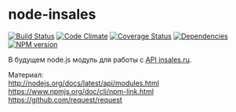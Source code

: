 node-insales
============
[![Build Status](https://api.travis-ci.org/pomeo/node-insales.png)](http://travis-ci.org/pomeo/node-insales)
[![Code Climate](https://codeclimate.com/github/pomeo/node-insales.png)](https://codeclimate.com/github/pomeo/node-insales)
[![Coverage Status](https://img.shields.io/coveralls/pomeo/node-insales.svg)](https://coveralls.io/r/pomeo/node-insales)
[![Dependencies](https://david-dm.org/pomeo/node-insales.png)](https://david-dm.org/pomeo/node-insales)
[![NPM version](https://badge.fury.io/js/insales.svg)](http://badge.fury.io/js/insales)

В будущем node.js модуль для работы с [API insales.ru](https://wiki.insales.ru/wiki/%D0%9A%D0%BE%D0%BC%D0%B0%D0%BD%D0%B4%D1%8B_API).

Материал:  
http://nodejs.org/docs/latest/api/modules.html  
https://www.npmjs.org/doc/cli/npm-link.html  
https://github.com/request/request
